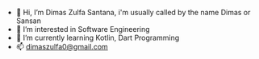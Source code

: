 - 👋 Hi, I’m Dimas Zulfa Santana, i'm usually called by the name Dimas or Sansan
- 👀 I’m interested in Software Engineering
- 🌱 I’m currently learning Kotlin, Dart Programming
- 📫 dimaszulfa0@gmail.com

<!---
dimaszulfa/dimaszulfa is a ✨ special ✨ repository because its `README.md` (this file) appears on your GitHub profile.
You can click the Preview link to take a look at your changes.
--->
